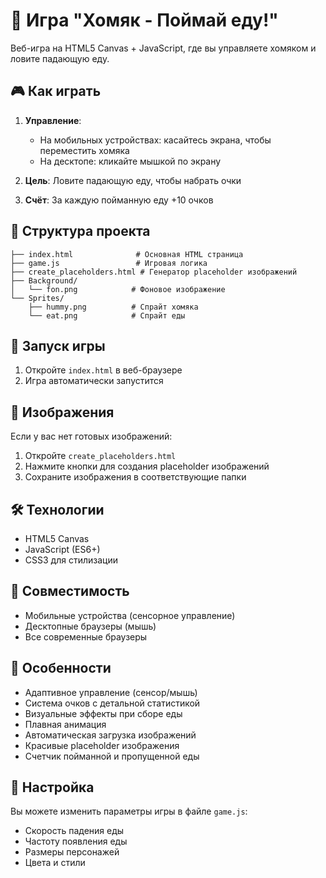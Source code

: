 # 🐹 Игра "Хомяк - Поймай еду!"

Веб-игра на HTML5 Canvas + JavaScript, где вы управляете хомяком и ловите падающую еду.

## 🎮 Как играть

1. **Управление**: 
   - На мобильных устройствах: касайтесь экрана, чтобы переместить хомяка
   - На десктопе: кликайте мышкой по экрану

2. **Цель**: Ловите падающую еду, чтобы набрать очки
3. **Счёт**: За каждую пойманную еду +10 очков

## 📁 Структура проекта

```
├── index.html              # Основная HTML страница
├── game.js                 # Игровая логика
├── create_placeholders.html # Генератор placeholder изображений
├── Background/
│   └── fon.png            # Фоновое изображение
└── Sprites/
    ├── hummy.png          # Спрайт хомяка
    └── eat.png            # Спрайт еды
```

## 🚀 Запуск игры

1. Откройте `index.html` в веб-браузере
2. Игра автоматически запустится

## 🎨 Изображения

Если у вас нет готовых изображений:
1. Откройте `create_placeholders.html`
2. Нажмите кнопки для создания placeholder изображений
3. Сохраните изображения в соответствующие папки

## 🛠️ Технологии

- HTML5 Canvas
- JavaScript (ES6+)
- CSS3 для стилизации

## 📱 Совместимость

- Мобильные устройства (сенсорное управление)
- Десктопные браузеры (мышь)
- Все современные браузеры

## 🎯 Особенности

- Адаптивное управление (сенсор/мышь)
- Система очков с детальной статистикой
- Визуальные эффекты при сборе еды
- Плавная анимация
- Автоматическая загрузка изображений
- Красивые placeholder изображения
- Счетчик пойманной и пропущенной еды

## 🔧 Настройка

Вы можете изменить параметры игры в файле `game.js`:
- Скорость падения еды
- Частоту появления еды
- Размеры персонажей
- Цвета и стили